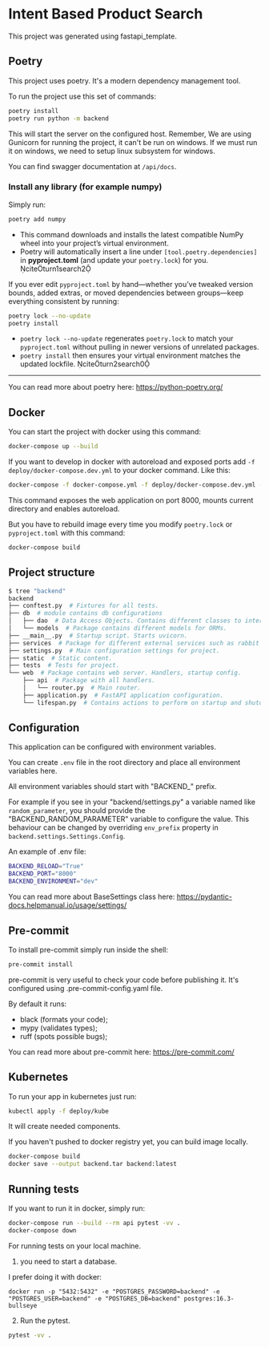 # Intent Based Product Search

This project was generated using fastapi_template.

## Poetry

This project uses poetry. It's a modern dependency management
tool.

To run the project use this set of commands:

```bash
poetry install
poetry run python -m backend
```

This will start the server on the configured host. Remember, We are using Gunicorn for running the project, it can't be run on windows. If we must run it on windows, we need to setup linux subsystem for windows.

You can find swagger documentation at `/api/docs`.

### Install any library (for example numpy)

Simply run:

```bash
poetry add numpy
```

- This command downloads and installs the latest compatible NumPy wheel into your project’s virtual environment.  
- Poetry will automatically insert a line under `[tool.poetry.dependencies]` in **pyproject.toml** (and update your `poetry.lock`) for you. citeturn1search2  



If you ever edit `pyproject.toml` by hand—whether you’ve tweaked version bounds, added extras, or moved dependencies between groups—keep everything consistent by running:

```bash
poetry lock --no-update
poetry install
```

- `poetry lock --no-update` regenerates `poetry.lock` to match your `pyproject.toml` without pulling in newer versions of unrelated packages.  
- `poetry install` then ensures your virtual environment matches the updated lockfile. citeturn2search0  

---

You can read more about poetry here: https://python-poetry.org/

## Docker

You can start the project with docker using this command:

```bash
docker-compose up --build
```

If you want to develop in docker with autoreload and exposed ports add `-f deploy/docker-compose.dev.yml` to your docker command.
Like this:

```bash
docker-compose -f docker-compose.yml -f deploy/docker-compose.dev.yml --project-directory . up --build
```

This command exposes the web application on port 8000, mounts current directory and enables autoreload.

But you have to rebuild image every time you modify `poetry.lock` or `pyproject.toml` with this command:

```bash
docker-compose build
```

## Project structure

```bash
$ tree "backend"
backend
├── conftest.py  # Fixtures for all tests.
├── db  # module contains db configurations
│   ├── dao  # Data Access Objects. Contains different classes to interact with database.
│   └── models  # Package contains different models for ORMs.
├── __main__.py  # Startup script. Starts uvicorn.
├── services  # Package for different external services such as rabbit or redis etc.
├── settings.py  # Main configuration settings for project.
├── static  # Static content.
├── tests  # Tests for project.
└── web  # Package contains web server. Handlers, startup config.
    ├── api  # Package with all handlers.
    │   └── router.py  # Main router.
    ├── application.py  # FastAPI application configuration.
    └── lifespan.py  # Contains actions to perform on startup and shutdown.
```

## Configuration

This application can be configured with environment variables.

You can create `.env` file in the root directory and place all
environment variables here. 

All environment variables should start with "BACKEND_" prefix.

For example if you see in your "backend/settings.py" a variable named like
`random_parameter`, you should provide the "BACKEND_RANDOM_PARAMETER" 
variable to configure the value. This behaviour can be changed by overriding `env_prefix` property
in `backend.settings.Settings.Config`.

An example of .env file:
```bash
BACKEND_RELOAD="True"
BACKEND_PORT="8000"
BACKEND_ENVIRONMENT="dev"
```

You can read more about BaseSettings class here: https://pydantic-docs.helpmanual.io/usage/settings/

## Pre-commit

To install pre-commit simply run inside the shell:
```bash
pre-commit install
```

pre-commit is very useful to check your code before publishing it.
It's configured using .pre-commit-config.yaml file.

By default it runs:
* black (formats your code);
* mypy (validates types);
* ruff (spots possible bugs);


You can read more about pre-commit here: https://pre-commit.com/

## Kubernetes
To run your app in kubernetes
just run:
```bash
kubectl apply -f deploy/kube
```

It will create needed components.

If you haven't pushed to docker registry yet, you can build image locally.

```bash
docker-compose build
docker save --output backend.tar backend:latest
```


## Running tests

If you want to run it in docker, simply run:

```bash
docker-compose run --build --rm api pytest -vv .
docker-compose down
```

For running tests on your local machine.
1. you need to start a database.

I prefer doing it with docker:
```
docker run -p "5432:5432" -e "POSTGRES_PASSWORD=backend" -e "POSTGRES_USER=backend" -e "POSTGRES_DB=backend" postgres:16.3-bullseye
```


2. Run the pytest.
```bash
pytest -vv .
```
